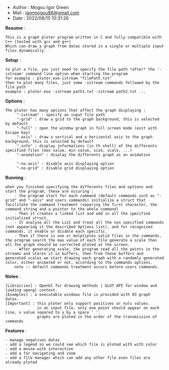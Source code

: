 * Author : Mogou Igor Green
* Mail : igormogou86@gmail.com
* Date : 2022/08/15 10:31:26


**Resume** :

    This is a graph ploter program written in C and fully compatible with C++ (tested with gcc and g++)
    Which can draw a graph from datas stored in a single or multiple input files dynamically.


**Setup** : 
    
    to plot a file, you just need to specify the file path *after* the '-istream' command line option when starting the program
    for example : ploter.exe-istream "filePath.txt"
    then to plot many files, just some -istream commands followed by the file path
    example : ploter.exe -istream path1.txt -istream path2.txt ...


**Options** :

    The ploter has many options that affect the graph displaying : 
         "-istream" : specify an input file path
         "-grid" : draw a grid to the graph background, this is selected by default
         "-full" : open the window graph in full screen mode (exit with Escape key)
         "-axis" : draw a vertical and a horizontal axis to the graph background, this is selected by default
         "-info" : display informations (in th shell) of the differents specified files (max value, min value, size, scale, ...)
         "-animation" : display the differents graph as an animation 

         "-no-axis" : disable axis displaying option
         "-no-grid" : disable grid displaying option


**Running** :

    when you finished specifying the differents files and options and start the program, these are occuring :
        - the program start for each command (default commands such as "-grid" and "-axis" and users commands) initialize a struct that facilitate the command treatment (separing the first character, the command string and a pointer to the whole command)
        - Then it creates a linked list and add in all the specified initialized struct.  
        - It analyse all the List and treat all the non specified commands (not appearing it the described Options list), and for recognized commands, it enable or disable each specific.
        - Then if there is one or mulptiples valid files in the commands, the program search the max value of each file generate a scale then all the graph should be corrected ploted at the screen.
        - After generating scale, the program read all the points in the streams and stores it in buffers, then from these buffers and generated scales we start drawing each graph with a randomly generated color, either animated or not, according to the commands options.
        note :: default commands treatment occurs before users commands.


**Notes** :

    [Librairies] : OpenGl for drawing methods | GLUT API for window and loading opengl context.
    [Examples] : a executable windows file is provided with 03 graph datas.
    [Important] : this ploter only support positives or nuls values.
                  in an input file, only one point should appear on each line, x value separed to y by a space ' '.
                  graphs are ploted in the order of the transmission of commands

**Features** :

    - manage negatives datas
    - add a legend so we could see which file is ploted with with color
    - add a mouse with interaction
    - add a for navigating and zoom
    - add a file manager which can add any other file even files are already ploted
